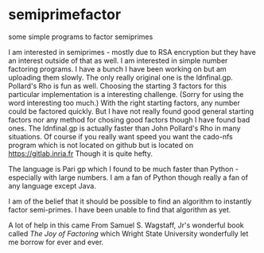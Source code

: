 # semiprimefactor
some simple programs to factor semiprimes

I am interested in semiprimes - mostly due to RSA encryption but 
they have an interest outside of that as well.  I am interested
in simple number factoring programs.  I have a bunch I have been
working on but am uploading them slowly.  The only really original
one is the ldnfinal.gp. Pollard's Rho is fun as well.  Choosing 
the starting 3 factors for this particular implementation is a
interesting challenge. (Sorry for using the word interesting too
much.) With the right starting factors, any number could be factored
quickly.  But I have not really found good general starting factors 
nor any method for chosing good factors though I have found bad ones.
The ldnfinal.gp is actually faster than John Pollard's Rho in many
situations. Of course if you really want speed you want the
cado-nfs program which is not located on github but is located
on https://gitlab.inria.fr  Though it is quite hefty. 

The language is Pari gp which I found to be much faster than 
Python - especially with large numbers.  I am a fan of Python
though really a fan of any language except Java.

I am of the belief that it should be possible to find an algorithm
to instantly factor semi-primes. I have been unable to find that
algorithm as yet.

A lot of help in this came From Samuel S. Wagstaff, Jr's wonderful
book called _The Joy of Factoring_ which Wright State University
wonderfully let me borrow for ever and ever.


